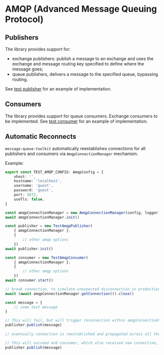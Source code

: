 # AMQP (Advanced Message Queuing Protocol)

## Publishers

The library provides support for:
- exchange publishers: publish a message to an exchange and uses the exchange and message routing key specified to define where the message goes;
- queue publishers, delivers a message to the specified queue, bypassing routing.

See [test publisher](test/publishers/AmqpPermissionPublisher.ts) for an example of implementation.

## Consumers

The library provides support for queue consumers. Exchange consumers to be implemented.
See [test consumer](test/consumers/AmqpPermissionConsumer.ts) for an example of implementation.

## Automatic Reconnects

`message-queue-toolkit` automatically reestablishes connections for all publishers and consumers via `AmqpConnectionManager` mechanism.

Example:

```ts
export const TEST_AMQP_CONFIG: AmqpConfig = {
    vhost: '',
    hostname: 'localhost',
    username: 'guest',
    password: 'guest',
    port: 5672,
    useTls: false,
}

const amqpConnectionManager = new AmqpConnectionManager(config, logger)
await amqpConnectionManager.init()

const publisher = new TestAmqpPublisher(
    { amqpConnectionManager },
    {
        // other amqp options
    })
await publisher.init()

const consumer = new TestAmqpConsumer(
    { amqpConnectionManager },
    {
        // other amqp options
    })
await consumer.start()

// break connection, to simulate unexpected disconnection in production
await (await amqpConnectionManager.getConnection()).close()

const message = { 
    // some test message
}

// This will fail, but will trigger reconnection within amqpConnectionManager
publisher.publish(message)
    
// eventually connection is reestablished and propagated across all the AMQP services that use same amqpConnectionManager 

// This will succeed and consumer, which also received new connection, will be able to consume it
publisher.publish(message)
```
